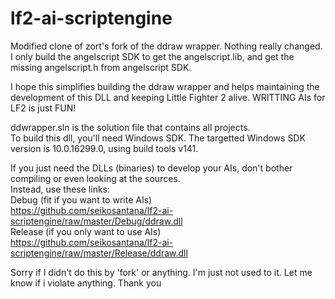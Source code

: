 # lf2-ai-scriptengine
Modified clone of zort's fork of the ddraw wrapper.
Nothing really changed. I only build the angelscript SDK to get the angelscript.lib, and get the missing angelscript.h from angelscript SDK.

I hope this simplifies building the ddraw wrapper and helps maintaining the development of this DLL and keeping Little Fighter 2 alive.
WRITTING AIs for LF2 is just FUN!

ddwrapper.sln is the solution file that contains all projects.  
To build this dll, you'll need Windows SDK. The targetted Windows SDK version is 10.0.16299.0, using build tools v141.
  
If you just need the DLLs (binaries) to develop your AIs, don't bother compiling or even looking at the sources.  
Instead, use these links:  
Debug (fit if you want to write AIs)  
https://github.com/seikosantana/lf2-ai-scriptengine/raw/master/Debug/ddraw.dll  
Release (if you only want to use AIs)  
https://github.com/seikosantana/lf2-ai-scriptengine/raw/master/Release/ddraw.dll


Sorry if I didn't do this by 'fork' or anything. I'm just not used to it. Let me know if i violate anything.
Thank you
